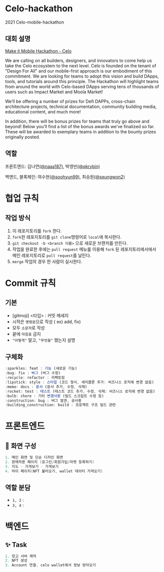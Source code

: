 # Celo-hackathon

2021 Celo-mobile-hackathon

## 대회 설명

[Make it Mobile Hackathon - Celo](https://gitcoin.co/hackathon/mobile-celo/onboard)

We are calling on all builders, designers, and innovators to come help us take the Celo ecosystem to the next level. Celo is founded on the tenant of "Design For All" and our mobile-first approach is our embodiment of this commitment. We are looking for teams to adopt this vision and build DApps, tools, and tutorials around this principle. The Hackathon will highlight teams from around the world with Celo-based DApps serving tens of thousands of users such as Impact Market and Moola Market!

We’ll be offering a number of prizes for Defi DAPPs, cross-chain architecture projects, technical documentation, community building media, educational content, and much more!

In addition, there will be bonus prizes for teams that truly go above and beyond! Below you’ll find a list of the bonus awards we’ve finalized so far. These will be awarded to exemplary teams in addition to the bounty prizes originally posted.

## 역할

프론트엔드: 김나연[(@naaa187)](https://github.com/naaa187), 박영빈[(@qkrybin)](https://github.com/qkrybin)

백엔드, 블록체인: 여수현[(@soohyun99)](https://github.com/soohyun99), 최승원[(@seungwon2)](https://github.com/seungwon2)

# 협업 규칙

## 작업 방식

1. 이 레포지토리를 `fork` 한다.
2. `fork`한 레포지토리를 `git clone`명령어로 `local`에 복사한다.
3. `git checkout -b <branch 이름>` 으로 새로운 브랜치를 만든다.
4. 작업을 완료한 후에는 `pull request` 메뉴를 이용해 `fork` 된 레포지토리에서에서 메인 레포지토리로 `pull request`를 날린다.
5. `merge` 작업의 경우 한 사람이 실시한다.

# Commit 규칙

## 기본

- [gitmoji] <타입> : 커밋 메세지
- 시작은 `명령문`으로 작성 ( ex) add, fix)
- 모두 `소문자`로 작성
- 끝에 `마침표` 금지
- `"어떻게"` 말고, `"무엇을"` 했는지 설명

## 구체화

```js
:sparkles: feat : 기능 (새로운 기능)
:bug: fix : 버그 (버그 수정)
:recycle: refactor : 리팩토링
:lipstick: style : 스타일 (코드 형식, 세미콜론 추가: 비즈니스 로직에 변경 없음)
:memo: docs : 문서 (문서 추가, 수정, 삭제)
:rocket: test : 테스트 (테스트 코드 추가, 수정, 삭제: 비즈니스 로직에 변경 없음)
:bulb: chore : 기타 변경사항 (빌드 스크립트 수정 등)
:construction: bug : 버그 발견, 공사중
:building_construction: build : 프로젝트 구조 빌드 관련
```

# 프론트엔드

## 🎄 화면 구성

```java
1. 메인 화면 및 단순 디자인 화면
2. 판매자용 페이지 (로그인/회원가입/마켓 등록하기)
3. 지도 - 가게보기 - 가게보기
4. 마이 페이지(NFT 불러오기, wallet 데이터 가져오기)
```

## 역할 분담

- `1, 2` :
- `3, 4` :

# 백엔드

## ✨ Task

```js
1. 장고 서버 제작
2. NFT 생성
3. Account 연결, celo wallet에서 정보 받아오기
```
